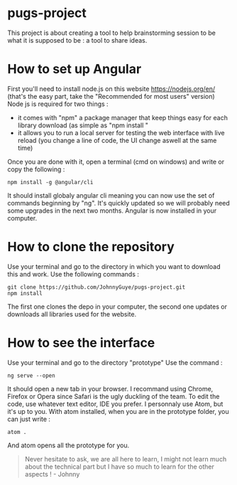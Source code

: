 # pugs-project
This project is about creating a tool to help brainstorming session to be what it is supposed to be : a tool to share ideas.

# How to set up Angular 

First you'll need to install node.js on this website https://nodejs.org/en/ (that's the easy part, take the "Recommended for most users" version)
Node js is required for two things : 
- it comes with "npm" a package manager that keep things easy for each library download (as simple as "npm install <name of the libraby>"
- it allows you to run a local server for testing the web interface with live reload (you change a line of code, the UI change aswell at the same time)

Once you are done with it, open a terminal (cmd on windows) and write or copy the following : 

    npm install -g @angular/cli
    
It should install globaly angular cli meaning you can now use the set of commands beginning by "ng".
It's quickly updated so we will probably need some upgrades in the next two months.
Angular is now installed in your computer.

# How to clone the repository

Use your terminal and go to the directory in which you want to download this and work.
Use the following commands :

    git clone https://github.com/JohnnyGuye/pugs-project.git
    npm install
    
The first one clones the depo in your computer, the second one updates or downloads all libraries used for the website.

# How to see the interface

Use your terminal and go to the directory "prototype"
Use the command :

    ng serve --open
    
It should open a new tab in your browser. I recommand using Chrome, Firefox or Opera since Safari is the ugly duckling of the team.
To edit the code, use whatever text editor, IDE you prefer. I personnaly use Atom, but it's up to you.
With atom installed, when you are in the prototype folder, you can just write :

    atom .
    
And atom opens all the prototype for you.

> Never hesitate to ask, we are all here to learn, I might not learn much about the technical part but I have so much to learn for the other aspects ! - Johnny
